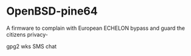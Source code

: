 # OpenBSD-pine64
A firmware to complain with European ECHELON bypass and guard the citizens privacy-

gpg2 wks SMS chat
